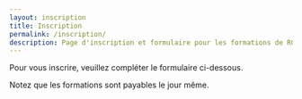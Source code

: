 ```yaml
---
layout: inscription
title: Inscription
permalink: /inscription/
description: Page d'inscription et formulaire pour les formations de RCR/DEA.
---
```

Pour vous inscrire, veuillez compléter le formulaire ci-dessous.

Notez que les formations sont payables le jour même.
